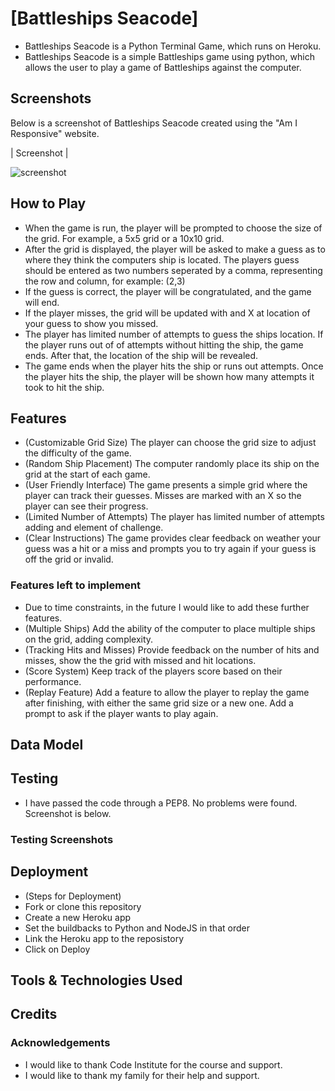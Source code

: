 # [Battleships Seacode]

* Battleships Seacode is a Python Terminal Game, which runs on Heroku.
* Battleships Seacode is a simple Battleships game using python, which allows the user to play a game of Battleships against the computer.

## Screenshots

Below is a screenshot of Battleships Seacode created using the "Am I Responsive" website.

| Screenshot |

![screenshot]()

## How to Play

* When the game is run, the player will be prompted to choose the size of the grid. For example, a 5x5 grid or a 10x10 grid.
* After the grid is displayed, the player will be asked to make a guess as to where they think the computers ship is located.
The players guess should be entered as two numbers seperated by a comma, representing the row and column, for example: (2,3)
* If the guess is correct, the player will be congratulated, and the game will end.
* If the player misses, the grid will be updated with and X at location of your guess to show you missed.
* The player has limited number of attempts to guess the ships location. If the player runs out of of attempts without hitting the ship, the game ends. After that, the location of the ship will be revealed.
* The game ends when the player hits the ship or runs out attempts. Once the player hits the ship, the player will be shown how many attempts it took to hit the ship.


## Features

* (Customizable Grid Size) The player can choose the grid size to adjust the difficulty of the game.
* (Random Ship Placement) The computer randomly place its ship on the grid at the start of each game.
* (User Friendly Interface) The game presents a simple grid where the player can track their guesses. Misses are marked with an X so the player can see their progress.
* (Limited Number of Attempts) The player has limited number of attempts adding and element of challenge.
* (Clear Instructions) The game provides clear feedback on weather your guess was a hit or a miss and prompts you to try again if your guess is off the grid or invalid.

### Features left to implement

* Due to time constraints, in the future I would like to add these further features.
* (Multiple Ships) Add the ability of the computer to place multiple ships on the grid, adding complexity.
* (Tracking Hits and Misses) Provide feedback on the number of hits and misses, show the the grid with missed and hit locations.
* (Score System) Keep track of the players score based on their performance.
* (Replay Feature) Add a feature to allow the player to replay the game after finishing, with either the same grid size or a new one. Add a prompt to ask if the player wants to play again.



## Data Model


## Testing

* I have passed the code through a PEP8. No problems were found. Screenshot is below.


### Testing Screenshots


## Deployment

* (Steps for Deployment)
* Fork or clone this repository
* Create a new Heroku app
* Set the buildbacks to Python and NodeJS in that order
* Link the Heroku app to the reposistory
* Click on Deploy


## Tools & Technologies Used


## Credits


### Acknowledgements

* I would like to thank Code Institute for the course and support.
* I would like to thank my family for their help and support.
